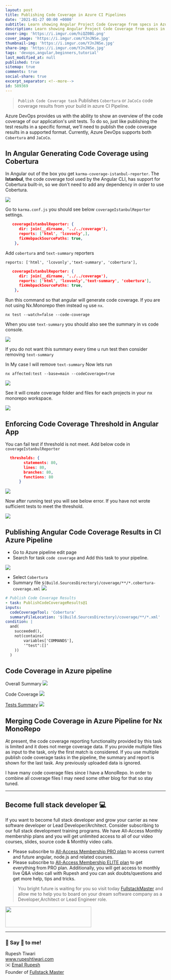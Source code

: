 ```yaml
---
layout: post
title: Publishing Code Coverage in Azure CI Pipelines
date: '2021-01-27 00:00 +0000'
subtitle: Learn showing Angular Project Code Coverage from specs in Azure CI pipeline
description: Learn showing Angular Project Code Coverage from specs in Azure CI pipeline
cover-img: 'https://i.imgur.com/hiQZ0BG.png'
cover_image: 'https://i.imgur.com/YJnJNSe.jpg'
thumbnail-img: 'https://i.imgur.com/YJnJNSe.jpg'
share-img: 'https://i.imgur.com/YJnJNSe.jpg'
tags: 'devops,angular,beginners,tutorial'
last_modified_at: null
published: true
sitemap: true
comments: true
social-share: true
excerpt_separator: <!--more-->
id: 589369
---
```


>`Publish Code Coverage task` Publishes `Cobertura` or `JaCoCo` code coverage results from your build in azure CI Pipeline. 

Azure DevOps provides us with the ability to show an overview of the code coverage of our application's unit tests. To do so, just like publishing the test results in a specific format, we'll need to publish the code coverage results in a supported format. Currently, Azure DevOps supports both `Cobertura` and `JaCoCo`. 

## In Angular Generating Code Coverage using Cobertura
In Angular out of the box you get `karma-coverage-istanbul-reporter`. The **Istanbul**, the code coverage tool used by the Angular CLI, has support for Cobertura built-in, so we don't need to add any dependency in order to use Cobertura.

![](https://i.imgur.com/8DX15qu.png)

Go to `karma.conf.js` you should see below `coverageIstanbulReporter` settings.

```json
   coverageIstanbulReporter: {
      dir: join(__dirname, '../../coverage'),
      reports: ['html', 'lcovonly',],
      fixWebpackSourcePaths: true,
    },
```

Add `cobertura` and `text-summary` reporters

`reports: ['html', 'lcovonly','text-summary', 'cobertura'],`

```json
   coverageIstanbulReporter: {
      dir: join(__dirname, '../../coverage'),
      reports: ['html', 'lcovonly','text-summary', 'cobertura'],
      fixWebpackSourcePaths: true,
    },
```

Run this command so that angular will generate code coverage. If you are not using Nx.Monorepo then instead `ng` use `nx`.

`nx test --watch=false --code-coverage`

When you use `text-summary` you should also see the summary in vs code console. 

![](https://i.imgur.com/yzKXEqD.png)

If you do not want this summary every time u run test then consider removing `text-summary`

In My case I will remove `text-summary` Now lets run 

`nx affected:test --base=main --codeCoverage=true`

![](https://i.imgur.com/koGT0XK.png)

See it will create coverage folder and files for each projects in your nx monorepo workspace.

![](https://i.imgur.com/wmlK2yR.png)



## Enforcing Code Coverage Threshold in Angular App

You can fail test if threshold is not meet. Add below code in  `coverageIstanbulReporter`

```json
  thresholds: {
        statements: 80,
        lines: 80,
        branches: 80,
        functions: 80
      }
```

![](https://i.imgur.com/q1Uu6Zv.png)

Now after running test you will see below error. If you have not wrote sufficient tests to meet the threshold. 

![](https://i.imgur.com/h9IhFNM.png)


## Publishing Angular Code Coverage Results in CI Azure Pipeline

- Go to Azure pipeline edit page
- Search for task `code coverage` and Add this task to your pipeline.

![](https://i.imgur.com/LAbXQiw.png)

- Select `Cobertura` 
- Summary file `$(Build.SourcesDirectory)/coverage/**/*.cobertura-coverage.xml`
![](https://i.imgur.com/jbax5hT.png)


```yaml
# Publish Code Coverage Results
- task: PublishCodeCoverageResults@1
inputs:
  codeCoverageTool: 'Cobertura'
  summaryFileLocation: '$(Build.SourcesDirectory)/coverage/**/*.xml'
condition: |
  and(
    succeeded(),
    not(contains(
        variables['COMMANDS'],
        '"test":[]'
    ))
  )
```

## Code Coverage in Azure pipeline

Overall Summary
![](https://i.imgur.com/LDdThYR.png)

Code Coverage
![](https://i.imgur.com/L7prbkw.png)

[Tests Summary](https://hackmd.io/ChTI9iFXQXGdlQAWrcqrKA)
![](https://i.imgur.com/hdinDdg.png)

## Merging Code Coverage in Azure Pipeline for Nx MonoRepo
At present, the code coverage reporting functionality provided by this task is limited and it does not merge coverage data. If you provide multiple files as input to the task, only the first match is considered. If you use multiple publish code coverage tasks in the pipeline, the summary and report is shown for the last task. Any previously uploaded data is ignored.

I have many code coverage files since I have a MonoRepo. In order to combine all coverage files I may need some other blog for that so stay tuned.

--- 
## Become full stack developer 💻

If you want to become full stack developer and grow your carrier as new software developer or Lead Developer/Architect. Consider subscribing to our full stack development training programs. We have All-Access Monthly membership plans and you will get unlimited access to all of our video courses, slides, source code & Monthly video calls.

- Please subscribe to [All-Access Membership PRO plan](https://www.fullstackmaster.net/pro) to access current and future angular, node.js and related courses.
- Please subscribe to [All-Access Membership ELITE plan](https://www.fullstackmaster.net/elite) to get everything from PRO plan. Additionally, you will get access to monthly live Q&A video call with Rupesh and you can ask doubts/questions and get more help, tips and tricks.

> You bright future is waiting for you so visit today [FullstackMaster](www.fullstackmaster.net) and allow me to help you to board on your dream software company as a Developer,Architect or Lead Engineer role.
<a href="https://www.fullstackmaster.net">
    <img height="65" src="https://i.imgur.com/9OCLciM.png" width="270">
</a>
 

--- 
### 💖 Say 👋 to me! 

<div> 
Rupesh Tiwari </div><div>
<a href="https://www.rupeshtiwari.com"> www.rupeshtiwari.com</a> </div><div>
✉️ <a href="mailto:fullstackmaster1@gmail.com?subject=Hi"> Email Rupesh</a> </div><div>
Founder of <a href="https://www.fullstackmaster.net"> Fullstack Master</a></div><div>
</div>